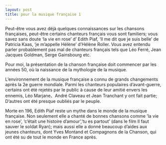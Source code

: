 ```yaml
---
layout: post
title: pour la musique française 1
---
```




Peut-être vous avez déjà quelques connaissances sur les chansons françaises, peut-être certains chanteurs français vous sont familiers; vous savez sans doute ‘la vie en rose’ d’ Edith Piaf, ‘Il me dit que je suis belle’ de Patricia Kaas, ‘je m’appelle Hélène’ d’Hélène Roller. Vous avez entendu parler probablement pas mal de chanteurs français tels que Léo Ferré, Jean Jacques Goldman, Serge Gainsbourg etc.

Pour moi, la présentation de la chanson française doit commencer par les années 50, où la naissance de la mythologie de la musique.

L’environnement de la musique française a connu de grands changements après la 2e guerre mondiale. Parmi les chanteurs populaires d’avant-guerre, certains ont été rejetés par le public à cause de leur amitié envers les ennemis, Léo Marjane、André Claveau et Jean Tranchant y ont fait partie; D’autres ont été presque oubliés par le peuple.

Morte en 196, Edith Piaf reste un mythe dans le monde de la musique française. Non seulement elle a chanté de bonnes chansons comme ’la vie en rose’, ‘c’était une histoire d’amour’,’tu es partout’ (dans le film Il faut sauver le soldat Ryan); mais aussi elle a donné beaucoup d’aides aux jeunes chanteurs, dont Yves Montand et Compagnons de la Chanson, qui ont été su de tout le monde en France après. 
